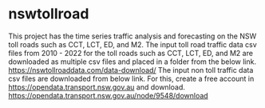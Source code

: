 # nswtollroad
This project has the time series traffic analysis and forecasting on the NSW toll roads such as CCT, LCT, ED, and M2.
The input toll road traffic data csv files from 2010 - 2022 for the toll roads such as CCT, LCT, ED, and M2 are downloaded as multiple csv files and placed in a folder from the below link.
https://nswtollroaddata.com/data-download/
The input non toll traffic data csv files are downloaded from below link. For this, create a free account in https://opendata.transport.nsw.gov.au and download. 
https://opendata.transport.nsw.gov.au/node/9548/download
